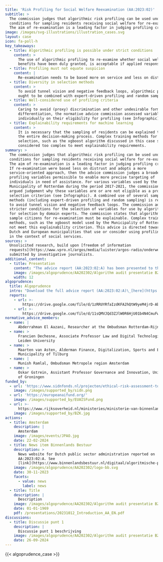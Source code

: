 ```yaml
---
title: 'Risk Profiling for Social Welfare Reexamination (AA:2023:02)'
subtitle: >
  The commission judges that algorithmic risk profiling can be used under strict
  conditions for sampling residents receiving social welfare for re-examination.
  The aim of re-examination is a leading factor in judging profiling criteria.
image: /images/svg-illustrations/illustration_cases.svg
layout: case
icon: fa-poll-h
key_takeaways:
  - title: Algorithmic profiling is possible under strict conditions
    content: >
      The use of algorithmic profiling to re-examine whether social welfare
      benefits have been duly granted, is acceptable if applied responsibly.
  - title: Profiling must not equate suspicion
    content: |
      Re-examination needs to be based more on service and less on distrust.
  - title: Diversity in selection methods
    content: >
      To avoid tunnel vision and negative feedback loops, algorithmic profiling
      ought to be combined with expert-driven profiling and random sampling.
  - title: Well-considered use of profiling criteria
    content: >
      Caring to avoid (proxy) discrimination and other undesirable forms of
      differentiation, the normative advice commission assessed variables
      individually on their eligibility for profiling (see Infographic).
  - title: Explainability requirements for machine learning
    content: >
      It is necessary that the sampling of residents can be explained throughout
      the entire decision-making process. Complex training methods for variable
      selection, such as the xgboost algorithm discussed in this case study, are
      considered too complex to meet explainability requirements.
summary: >
  The commission judges that algorithmic risk profiling can be used under strict
  conditions for sampling residents receiving social welfare for re-examination.
  The aim of re-examination is a leading factor in judging profiling criteria.
  If re-examination were based less on distrust and adopts a more
  service-oriented approach, then the advice commission judges a broader use of
  profiling variables permissible to enable more precise targeting of
  individuals in need of assistance. For various variables used by the
  Municipality of Rotterdam during the period 2017-2021, the commission gives an
  argued judgement why these variables are or are not eligible as a profiling
  selection criterion (see Infographic). A combined use of several sampling
  methods (including expert-driven profiling and random sampling) is recommended
  to avoid tunnel vision and negative feedback loops. The commission advises
  stricter conditions for the selection of variables for use by algorithms than
  for selection by domain experts. The commission states that algorithms used to
  sample citizens for re-examination must be explainable. Complex training
  methods, such as the xgboost model used by the Municipality of Rotterdam, do
  not meet this explainability criterion. This advice is directed towards all
  Dutch and European municipalities that use or consider using profiling methods
  in the context of social services.
sources: >
  Unsolicited research, build upon [freedom of information
  requests](https://www.vpro.nl/argos/media/luister/argos-radio/onderwerpen/2021/In-het-vizier-van-het-algoritme-.html)
  submitted by investigative journalists.
additional_content:
  - title: Presentation
    content: "The advice report (AA:2023:02:A) has been presented to the Dutch Minister of Digitalization on November 29, 2023. A press release can be found\_[here](https://algorithmaudit.eu/pressroom).\n"
    image: /images/algoprudence/AA202302/Algorithm audit presentatie BZK FB-18.jpg
    width: 12
algoprudence:
  title: Algoprudence
  intro: "Download the full advice report (AA:2023:02:A)\_[here](https://drive.google.com/file/d/1zRRUYRfaIzdKFA2hQtW9yeM4jrD-Abef/view?usp=sharing)\_and problem statement (AA:2023:02:P)\_[here](https://drive.google.com/file/d/11sQMVJQd3ZJlW0R6HjU01b4N4CmuFw2q/view?usp=sharing).\n"
  reports:
    - url: >-
        https://drive.google.com/file/d/1zRRUYRfaIzdKFA2hQtW9yeM4jrD-Abef/preview
    - url: >-
        https://drive.google.com/file/d/11sQMVJQd3ZJlW0R6HjU01b4N4CmuFw2q/preview
normative_advice_members:
  - name: |
      Abderrahman El Aazani, Researcher at the Ombudsman Rotterdam-Rijnmond
  - name: >
      Francien Dechesne, Associate Professor Law and Digital Technologies,
      Leiden University
  - name: >
      Maarten van Asten, Alderman Finance, Digitalization, Sports and Events
      Municipality of Tilburg
  - name: |
      Munish Ramlal, Ombudsman Metropole region Amsterdam
  - name: >
      Oskar Gstrein, Assistant Professor Governance and Innovation, University
      of Groningen
funded_by:
  - url: 'https://www.sidnfonds.nl/projecten/ethical-risk-assessment-tool'
    image: /images/supported_by/sidn.png
  - url: 'https://europeanaifund.org/'
    image: /images/supported_by/EUAISFund.png
  - url: >-
      https://www.rijksoverheid.nl/ministeries/ministerie-van-binnenlandse-zaken-en-koninkrijksrelaties
    image: /images/supported_by/BZK.jpg
actions:
  - title: Amsterdam
    description: |
      Amsterdam
    image: /images/events/JPAO.jpg
    date: 22-02-2024
  - title: News item Binnenlands Bestuur
    description: >
      News website for Dutch public sector administration reported on
      AA:2023:02:A. See
      [link](https://www.binnenlandsbestuur.nl/digitaal/algoritmische-profilering-onder-strikte-voorwaarden-mogelijk).
    image: /images/algoprudence/AA202302/logo-bb.svg
    date: 30-11-2023
    facets:
      - value: news
        label: news
  - title: Title
    description: |
      Description
    image: /images/algoprudence/AA202302/Algorithm audit presentatie BZK FB-18.jpg
    date: 01-01-1969
    pdf: /presentations/20231012_Introduction_AA_EN.pdf
discussions:
  - title: Discussie punt 1
    description: |
      Discussie punt 1 beschrijving
    image: /images/algoprudence/AA202302/Algorithm audit presentatie BZK FB-18.jpg
    date: 26-09-2024
---
```


{{< algoprudence_case >}}
